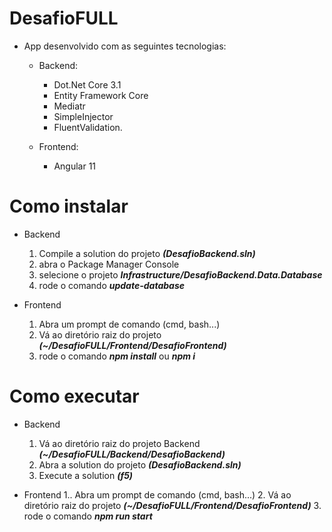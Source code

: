 # DesafioFULL
- App desenvolvido com as seguintes tecnologias:

  * Backend:
    * Dot.Net Core 3.1
    * Entity Framework Core
    * Mediatr
    * SimpleInjector
    * FluentValidation.

  * Frontend:
    * Angular 11
    
# Como instalar
  * Backend
    1. Compile a solution do projeto ___(DesafioBackend.sln)___
    2. abra o Package Manager Console 
    3. selecione o projeto ___Infrastructure/DesafioBackend.Data.Database___
    4. rode o comando ___update-database___

  * Frontend
    1. Abra um prompt de comando (cmd, bash...)
    2. Vá ao diretório raiz do projeto ___(~/DesafioFULL/Frontend/DesafioFrontend)___
    3. rode o comando ___npm install___ ou ___npm i___
    

# Como executar
* Backend
    1. Vá ao diretório raiz do projeto Backend ___(~/DesafioFULL/Backend/DesafioBackend)___
    2. Abra a solution do projeto ___(DesafioBackend.sln)___
    3. Execute a solution ___(f5)___

* Frontend
  1.. Abra um prompt de comando (cmd, bash...)
    2. Vá ao diretório raiz do projeto ___(~/DesafioFULL/Frontend/DesafioFrontend)___
    3. rode o comando ___npm run start___

